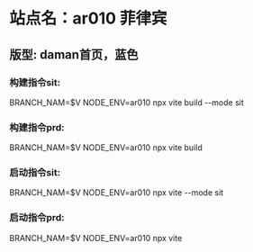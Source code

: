 # 站点名：ar010 菲律宾

## 版型: daman首页，蓝色

### 构建指令sit:
BRANCH_NAM=$V NODE_ENV=ar010 npx vite build --mode sit

### 构建指令prd:
BRANCH_NAM=$V NODE_ENV=ar010 npx vite build

### 启动指令sit:
BRANCH_NAM=$V NODE_ENV=ar010 npx vite --mode sit


### 启动指令prd:
BRANCH_NAM=$V NODE_ENV=ar010 npx vite

